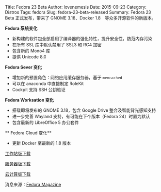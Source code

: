 ﻿Title: Fedora 23 Beta
Author: lovenemesis
Date: 2015-09-23
Category: Distros
Tags: fedora
Slug: fedora-23-beta-released
Summary: Fedora 23 Beta 正式发布，带来了 GNOME 3.18、Docker 1.8　等众多开源软件的新版本。

**Fedora 系统变化**

* 新构建的软件包全部启用了编译器的强化特性，提升安全性，防范内存污染
* 在所有 SSL 库中默认禁用了 SSL3 和 RC4 加密
* 包含新的 Mono4 库
* 提供 Unicode 8.0

**Fedora Sever 变化**

* 增加新的预置角色：网络应用缓存服务器，基于 `memcached`
* 可以在 anaconda 中直接制定 RoleKit
* Cockpit 支持 SSH 公钥验证

**Fedora Worksation 变化**

* 搭载即将发布的 GNOME 3.18，包含 Google Drive 整合及智能背光感知支持
* 进一步完善 Wayland 支持，有可能在下个版本（Fedora 24）时置为默认
* 包含最新的 LibreOffice 5 办公套件

** Fedora Cloud 变化**

* 更新 Docker 至最新的 1.8 版本

[工作站版下载](https://getfedora.org/en/workstation/prerelease/)

[服务器版下载](https://getfedora.org/en/server/prerelease/)

[云计算版下载](https://getfedora.org/en/cloud/prerelease/)


消息来源：[Fedora Magazine](http://fedoramagazine.org/fedora-23-beta-released/)